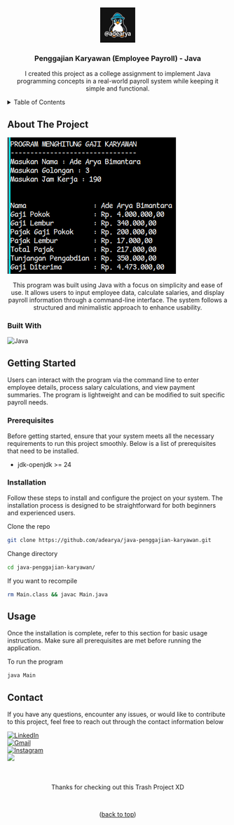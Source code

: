 <a name="readme-top"></a>

<!-- java-penggajian-karyawan -->
<br />

<div align="center">

<img src="https://raw.githubusercontent.com/adearya/java-penggajian-karyawan/HEAD/raw/images/github_user_logo.jpeg" alt="Github User Logo" width="80" height="80">

<h3 align="center">Penggajian Karyawan (Employee Payroll) - Java</h3>
    <p align="center">
        I created this project as a college assignment to implement Java programming concepts in a real-world payroll system while keeping it simple and functional.
    </p>
</div>

<!-- TABLE OF CONTENTS -->
<details>
    <summary>Table of Contents</summary>
    <ol>
        <li>
            <a href="#about-the-project">About The Project</a>
            <ul>
                <li><a href="#built-with">Built With</a></li>
            </ul>
        </li>
        <li>
            <a href="#getting-started">Getting Started</a>
            <ul>
                <li><a href="#prerequisites">Prerequisites</a></li>
                <li><a href="#installation">Installation</a></li>
            </ul>
        </li>
        <li><a href="#usage">Usage</a></li>
        <li><a href="#contact">Contact</a></li>
    </ol>
</details>


## About The Project

![App Screenshot](https://raw.githubusercontent.com/adearya/java-penggajian-karyawan/HEAD/raw/images/desktop_screenshot.png)

<p align="center">
    This program was built using Java with a focus on simplicity and ease of use. It allows users to input employee data, calculate salaries, and display payroll information through a command-line interface. The system follows a structured and minimalistic approach to enhance usability.
</p>

### Built With
![Java](https://img.shields.io/badge/Java-%23ED8B00.svg?logo=openjdk&logoColor=white) <br />
<!-- add_built_with -->


## Getting Started

<p>
    Users can interact with the program via the command line to enter employee details, process salary calculations, and view payment summaries. The program is lightweight and can be modified to suit specific payroll needs.
</p>

### Prerequisites
<p>Before getting started, ensure that your system meets all the necessary requirements to run this project smoothly. Below is a list of prerequisites that need to be installed.</p>

<ul>
	<li>jdk-openjdk >= 24</li>
    <!-- add_prerequisites -->
</ul>

### Installation
<p>Follow these steps to install and configure the project on your system. The installation process is designed to be straightforward for both beginners and experienced users.</p>

Clone the repo
```sh
git clone https://github.com/adearya/java-penggajian-karyawan.git
```
Change directory
```sh
cd java-penggajian-karyawan/
```
If you want to recompile
```sh
rm Main.class && javac Main.java
```
<!-- add_installation -->


## Usage

<p>Once the installation is complete, refer to this section for basic usage instructions. Make sure all prerequisites are met before running the application.</p>


To run the program
```sh
java Main
```
<!-- add_usage -->


## Contact

<p>If you have any questions, encounter any issues, or would like to contribute to this project, feel free to reach out through the contact information below</p>

<div>
    <a href="https://linkedin.com/in/ade-arya-bimantara">
        <img src="https://custom-icon-badges.demolab.com/badge/LinkedIn%20Learning-0A66C2?logo=linkedin-white&logoColor=fff" alt="LinkedIn" />
    </a>
</div>
<div>
    <a href="mailto:ade.aryabimantara@gmail.com">
        <img src="https://img.shields.io/badge/Gmail-D14836?style=for-the-badge&logo=gmail&logoColor=white" alt="Gmail" />
    </a>
</div>
<div>
    <a href="https://www.instagram.com/adearyabmtra">
        <img src="https://img.shields.io/badge/Instagram-%23E4405F.svg?style=for-the-badge&logo=Instagram&logoColor=white" alt="Instagram" />
    </a>
</div>
<div>
    <a href="https://t.me/adearyabimantara">
        <img src="https://img.shields.io/badge/Telegram-2CA5E0?style=for-the-badge&logo=telegram&logoColor=white">
    </a>
</div>

<br />
<br />

<p align="center">Thanks for checking out this Trash Project XD</p>

<br />

<p align="center">(<a href="#readme-top">back to top</a>)</p>
